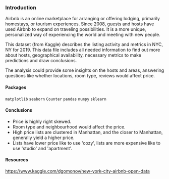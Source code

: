 ### Introduction
Airbnb is an online marketplace for arranging or offering lodging, primarily homestays, or tourism experiences. Since 2008, guests and hosts have used Airbnb to expand on traveling possibilities. It is a more unique, personalized way of experiencing the world and meeting with new people.

This dataset (from Kaggle) describes the listing activity and metrics in NYC, NY for 2019. This data file includes all needed information to find out more about hosts, geographical availability, necessary metrics to make predictions and draw conclusions.

The analysis could provide some insights on the hosts and areas, answering questions like whether locations, room type, reviews would affect price.

#### Packages
`matplotlib`
`seaborn`
`Counter`
`pandas`
`numpy`
`sklearn`


#### Conclusions
- Price is highly right skewed.
- Room type and neighbourhood would affect the price.
- High price lists are clustered in Manhattan, and the closer to Manhattan, generally yield a higher price.
- Lists have lower price like to use 'cozy', lists are more expensive like to use 'studio' and 'apartment'.

#### Resources
https://www.kaggle.com/dgomonov/new-york-city-airbnb-open-data
